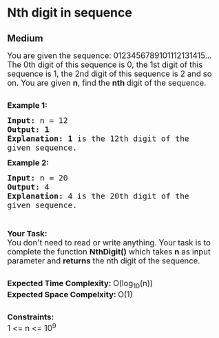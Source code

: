 # Nth digit in sequence
## Medium
<div class="problems_problem_content__Xm_eO"><p><span style="font-size: 18px;">You are given the sequence: 0123456789101112131415...<br>The 0th digit of this sequence is 0, the 1st digit of this sequence is 1, the 2nd digit of this sequence is 2 and so on. You are given <strong>n</strong>, find the <strong>nth </strong>digit of the sequence.</span><br>&nbsp;</p>
<p><span style="font-size: 18px;"><strong>Example 1:</strong></span></p>
<pre><span style="font-size: 18px;"><strong>Input: </strong>n = 12
<strong>Output: 1</strong>
<strong>Explanation: 1</strong> is the 12th digit of the
given sequence.</span>
</pre>
<p><span style="font-size: 18px;"><strong>Example 2:</strong></span></p>
<pre><span style="font-size: 18px;"><strong>Input: </strong>n = 20
<strong>Output: </strong>4
<strong>Explanation: </strong>4 is the 20th digit of the
given sequence.</span>
</pre>
<p>&nbsp;</p>
<p><span style="font-size: 18px;"><strong>Your Task:</strong><br>You don't need to read or write anything. Your task is to complete the function&nbsp;<strong>NthDigit()</strong>&nbsp;which takes <strong>n</strong> as input parameter and <strong>returns</strong> the nth digit of the sequence.</span><br>&nbsp;</p>
<p><span style="font-size: 18px;"><strong>Expected Time Complexity:&nbsp;</strong>O(log<sub>10</sub>(n)</span><span style="font-size: 18px;">)<br><strong>Expected Space Compelxity:&nbsp;</strong>O(1)</span><br>&nbsp;</p>
<p><span style="font-size: 18px;"><strong>Constraints:</strong><br>1 &lt;= n &lt;= 10<sup>9</sup>&nbsp;</span></p></div>